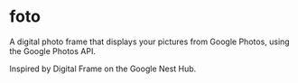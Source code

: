 # foto

A digital photo frame that displays your pictures from Google Photos, using the Google Photos API.

Inspired by Digital Frame on the Google Nest Hub.
